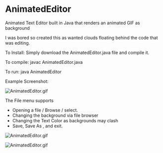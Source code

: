 # AnimatedEditor

Animated Text Editor built in Java that renders an animated GIF as background

I was bored so created this as wanted clouds floating behind the code that was editing. 

To Install: 
  Simply download the AnimatedEditor.java file and compile it.
  
 To compile: javac AnimatedEditor.java

 To run:   java AnimatedEditor

Example Screenshot:

![AnimatedEditor.gif](https://raw.github.com/elahtrebor/AnimatedEditor/main/AnimatedEditor.gif)


The File menu supports 
- Opening a file / Browse / select.
- Changing the background via file browser
- Changing the Text Color as backgrounds may clash
- Save, Save As , and exit.

![AnimatedEditor.gif](https://raw.github.com/elahtrebor/AnimatedEditor/main/screenshots/FileMenu.png)


![AnimatedEditor.gif](https://raw.github.com/elahtrebor/AnimatedEditor/main/screenshots/editMenu.png)


